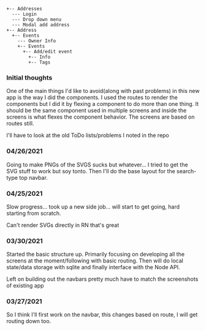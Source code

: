 ```
+-- Addresses
  --- Login
  --- Drop down menu
  --- Modal add address
+-- Address
  +-- Events
    --- Owner Info
    +-- Events
      +-- Add/edit event
        +-- Info
        +-- Tags
```

### Initial thoughts
One of the main things I'd like to avoid(along with past problems) in this new app is the way I did the components. I used the routes to render the components but I did it by flexing a component to do more than one thing. It should be the same component used in multiple screens and inside the screens is what flexes the component behavior. The screens are based on routes still.

I'll have to look at the old ToDo lists/problems I noted in the repo

### 04/26/2021
Going to make PNGs of the SVGS sucks but whatever... I tried to get the SVG stuff to work but soy tonto.
Then I'll do the base layout for the search-type top navbar.

### 04/25/2021
Slow progress... took up a new side job... will start to get going, hard starting from scratch.

Can't render SVGs directly in RN that's great

### 03/30/2021
Started the basic structure up. Primarily focusing on developing all the screens at the moment/following with basic routing. Then will do local state/data storage with sqlite and finally interface with the Node API.

Left on building out the navbars pretty much have to match the screenshots of existing app

### 03/27/2021

So I think I'll first work on the navbar, this changes based on route, I will get routing down too.
